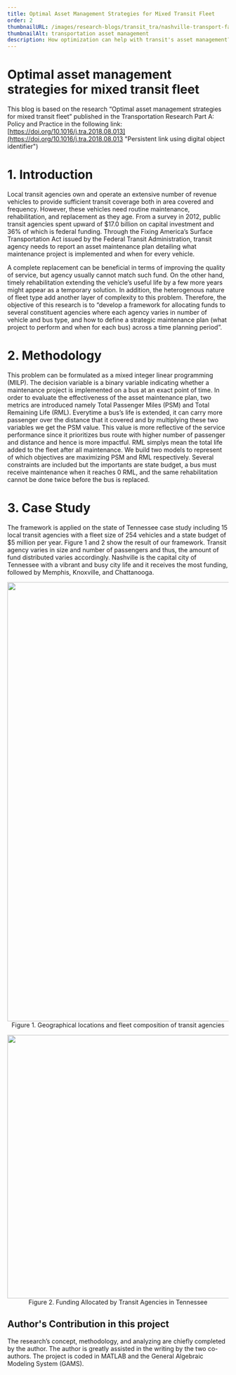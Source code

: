 ```yaml
---
title: Optimal Asset Management Strategies for Mixed Transit Fleet
order: 2
thumbnailURL: /images/research-blogs/transit_tra/nashville-transport-facebook.jpg
thumbnailAlt: transportation asset management
description: How optimization can help with transit's asset management?
---
```

# Optimal asset management strategies for mixed transit fleet
This blog is based on the research “Optimal asset management strategies for mixed transit fleet” published in the Transportation Research Part A: Policy and Practice in the following link: [https://doi.org/10.1016/j.tra.2018.08.013](https://doi.org/10.1016/j.tra.2018.08.013 "Persistent link using digital object identifier")
# 1. Introduction
Local transit agencies own and operate an extensive number of revenue vehicles to provide sufficient transit coverage both in area covered and frequency. However, these vehicles need routine maintenance, rehabilitation, and replacement as they age. From a survey in 2012, public transit agencies spent upward of $17.0 billion on capital investment and 36% of which is federal funding. Through the Fixing America’s Surface Transportation Act issued by the Federal Transit Administration, transit agency needs to report an asset maintenance plan detailing what maintenance project is implemented and when for every vehicle. 

A complete replacement can be beneficial in terms of improving the quality of service, but agency usually cannot match such fund. On the other hand, timely rehabilitation extending the vehicle’s useful life by a few more years might appear as a temporary solution. In addition, the heterogenous nature of fleet type add another layer of complexity to this problem. Therefore, the objective of this research is to “develop a framework for allocating funds to several constituent agencies where each agency varies in number of vehicle and bus type, and how to define a strategic maintenance plan (what project to perform and when for each bus) across a time planning period”.

# 2. Methodology
This problem can be formulated as a mixed integer linear programming (MILP). The decision variable is a binary variable indicating whether a maintenance project is implemented on a bus at an exact point of time. In order to evaluate the effectiveness of the asset maintenance plan, two metrics are introduced namely Total Passenger Miles (PSM) and Total Remaining Life (RML). Everytime a bus’s life is extended, it can carry more passenger over the distance that it covered and by multiplying these two variables we get the PSM value. This value is more reflective of the service performance since it prioritizes bus route with higher number of passenger and distance and hence is more impactful. RML simplys mean the total life added to the fleet after all maintenance. We build two models to represent of which objectives are maximizing PSM and RML respectively. Several constraints are included but the importants are state budget, a bus must receive maintenance when it reaches 0 RML, and the same rehabilitation cannot be done twice before the bus is replaced.
#  3. Case Study
The framework is applied on the state of Tennessee case study including 15 local transit agencies with a fleet size of 254 vehicles and a state budget of $5 million per year. Figure 1 and 2 show the result of our framework. Transit agency varies in size and number of passengers and thus, the amount of fund distributed varies accordingly. Nashville is the capital city of Tennessee with a vibrant and busy city life and it receives the most funding, followed by Memphis, Knoxville, and Chattanooga.
<p align="center">
  <img src="/images/research-blogs/transit_tra/Image 24.png" width = 1000/>
  <br>
	Figure 1. Geographical locations and fleet composition of transit agencies
</p>
<p align="center">
  <img src="/images/research-blogs/transit_tra/Image 25.png" width = 600
  />
  <br>
	Figure 2. Funding Allocated by Transit Agencies in Tennessee
</p>

## Author's Contribution in this project
 The research’s concept, methodology, and analyzing are chiefly completed by the author. The author is greatly assisted in the writing by the two co-authors. The project is coded in MATLAB and the General Algebraic Modeling System (GAMS).
